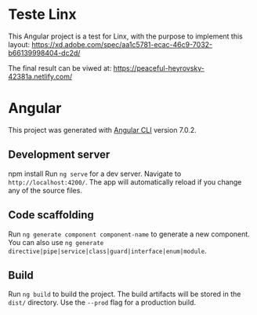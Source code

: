 # Teste Linx 

This Angular project is a test for Linx, with the purpose to implement this layout: https://xd.adobe.com/spec/aa1c5781-ecac-46c9-7032-b66139998404-dc2d/ 

The final result can be viwed at: https://peaceful-heyrovsky-42381a.netlify.com/

# Angular

This project was generated with [Angular CLI](https://github.com/angular/angular-cli) version 7.0.2.

## Development server
npm install
Run `ng serve` for a dev server. Navigate to `http://localhost:4200/`. The app will automatically reload if you change any of the source files.

## Code scaffolding

Run `ng generate component component-name` to generate a new component. You can also use `ng generate directive|pipe|service|class|guard|interface|enum|module`.

## Build

Run `ng build` to build the project. The build artifacts will be stored in the `dist/` directory. Use the `--prod` flag for a production build.

